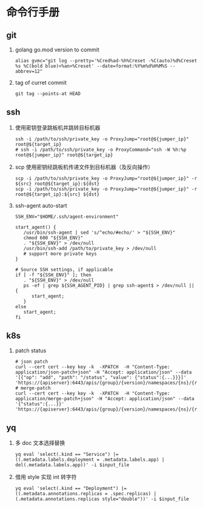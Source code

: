 # 命令行手册

## git

1. golang go.mod version to commit

   ``` shell
   alias gvmc="git log --pretty='%Cred%ad-%h%Creset -%C(auto)%d%Creset %s %C(bold blue)<%an>%Creset' --date=format:%Y%m%d%H%M%S --abbrev=12"
   ```

2. tag of curret commit

   ``` shell
   git tag --points-at HEAD
   ```

## ssh

1. 使用密钥登录跳板机并跳转目标机器

   ``` shell
   ssh -i /path/to/ssh/private_key -o ProxyJump="root@${jumper_ip}" root@${target_ip}
   # ssh -i /path/to/ssh/private_key -o ProxyCommand="ssh -W %h:%p root@${jumper_ip}" root@${target_ip}
   ```

2. scp 使用密钥经跳板机传递文件到目标机器（及反向操作）

   ``` shell
   scp -i /path/to/ssh/private_key -o ProxyJump="root@${jumper_ip}" -r ${src} root@${target_ip}:${dst}
   scp -i /path/to/ssh/private_key -o ProxyJump="root@${jumper_ip}" -r root@${target_ip}:${src} ${dst}
   ```

3. ssh-agent auto-start

   ``` shell
   SSH_ENV="$HOME/.ssh/agent-environment"

   start_agent() {
      /usr/bin/ssh-agent | sed 's/^echo/#echo/' > "${SSH_ENV}"
      chmod 600 "${SSH_ENV}"
      . "${SSH_ENV}" > /dev/null
      /usr/bin/ssh-add /path/to/private_key > /dev/null
      # support more private keys
   }

   # Source SSH settings, if applicable
   if [ -f "${SSH_ENV}" ]; then
      . "${SSH_ENV}" > /dev/null
      ps -ef | grep ${SSH_AGENT_PID} | grep ssh-agent$ > /dev/null || {
         start_agent;
      }
   else
      start_agent;
   fi
   ```

## k8s

1. patch status

   ``` shell
   # json patch
   curl --cert cert --key key -k  -XPATCH  -H "Content-Type: application/json-patch+json" -H "Accept: application/json" --data '[{"op": "add", "path": "/status", "value": {"status":{...}}}]' 'https://{apiserver}:6443/apis/{group}/{version}/namespaces/{ns}/{resources}/{name}/status'
   # merge-patch
   curl --cert cert --key key -k  -XPATCH  -H "Content-Type: application/merge-patch+json" -H "Accept: application/json" --data '{"status":{...}}' 'https://{apiserver}:6443/apis/{group}/{version}/namespaces/{ns}/{resources}/{name}/status'
   ```

## yq

1. 多 doc 文本选择替换
   ```
   yq eval 'select(.kind == "Service") |= ((.metadata.labels.deployment = .metadata.labels.app) | del(.metadata.labels.app))' -i $input_file
   ```
2. 借用 style 实现 int 转字符
   ```
   yq eval 'select(.kind == "Deployment") |= ((.metadata.annotations.replicas = .spec.replicas) | (.metadata.annotations.replicas style="double"))' -i $input_file
   ```